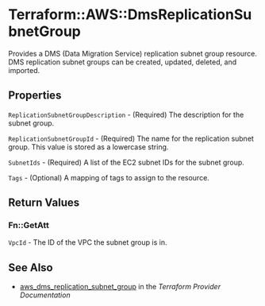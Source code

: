 # Terraform::AWS::DmsReplicationSubnetGroup

Provides a DMS (Data Migration Service) replication subnet group resource. DMS replication subnet groups can be created, updated, deleted, and imported.

## Properties

`ReplicationSubnetGroupDescription` - (Required) The description for the subnet group.

`ReplicationSubnetGroupId` - (Required) The name for the replication subnet group. This value is stored as a lowercase string.

`SubnetIds` - (Required) A list of the EC2 subnet IDs for the subnet group.

`Tags` - (Optional) A mapping of tags to assign to the resource.


## Return Values

### Fn::GetAtt

`VpcId` - The ID of the VPC the subnet group is in.

## See Also

* [aws_dms_replication_subnet_group](https://www.terraform.io/docs/providers/aws/r/dms_replication_subnet_group.html) in the _Terraform Provider Documentation_